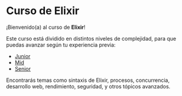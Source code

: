 # Curso de Elixir

¡Bienvenido(a) al curso de **Elixir**!

Este curso está dividido en distintos niveles de complejidad, para que puedas avanzar según tu experiencia previa:

- [Junior](jr/)  
- [Mid](mid/)  
- [Senior](sr/)  

Encontrarás temas como sintaxis de Elixir, procesos, concurrencia, desarrollo web, rendimiento, seguridad, y otros tópicos avanzados.
